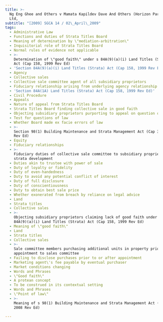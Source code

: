 ```yaml
---
title: >-
  Ng Eng Ghee and Others v Mamata Kapildev Dave And Others (Horizon Partners Pte
  Ltd,
subtitle: "[2009] SGCA 14 / 02\_April\_2009"
tags:
  - Administrative Law
  - Functions and duties of Strata Titles Board
  - Meaning of determination by \"mediation-arbitration\"
  - Inquisitorial role of Strata Titles Board
  - Normal rules of evidence not applicable
  - >-
    Determination of \"good faith\" under s 84A(9)(a)(i) Land Titles (Strata)
    Act (Cap 158, 1999 Rev Ed)
  - 'Section 84A(9)(a)(i) Land Titles (Strata) Act (Cap 158, 1999 Rev Ed)'
  - Agency
  - Collective sales
  - Collective sale committee agent of all subsidiary proprietors
  - Fiduciary relationship arising from underlying agency relationship
  - 'Section 84A(1A) Land Titles (Strata) Act (Cap 158, 1999 Rev Ed)'
  - Civil Procedure
  - Appeals
  - Nature of appeal from Strata Titles Board
  - Strata Titles Board finding collective sale in good faith
  - Objecting subsidiary proprietors purporting to appeal on question of law
  - Test for questions of law
  - Whether Board made ex facie errors of law
  - >-
    Section 98(1) Building Maintenance and Strata Management Act (Cap 30C, 2008
    Rev Ed)
  - Equity
  - Fiduciary relationships
  - >-
    Fiduciary duties of collective sale committee to subsidiary proprietors of
    strata development
  - Duties akin to trustee with power of sale
  - Duty of loyalty or fidelity
  - Duty of even-handedness
  - Duty to avoid any potential conflict of interest
  - Duty of full disclosure
  - Duty of conscientiousness
  - Duty to obtain best sale price
  - Whether exonerated from breach by reliance on legal advice
  - Land
  - Strata titles
  - Collective sales
  - >-
    Objecting subsidiary proprietors claiming lack of good faith under s
    84A(9)(a)(i) Land Titles (Strata) Act (Cap 158, 1999 Rev Ed)
  - Meaning of \"good faith\"
  - Land
  - Strata titles
  - Collective sales
  - >-
    Sale committee members purchasing additional units in property prior to
    appointment to sales committee
  - Failing to disclose purchases prior to or after appointment
  - Marketing agent\'s fee payable by eventual purchaser
  - Market conditions changing
  - Words and Phrases
  - \"Good faith\"
  - A protean concept
  - To be construed in its contextual setting
  - Words and Phrases
  - \"Point of law\"
  - >-
    Meaning of s 98(1) Building Maintenance and Strata Management Act (Cap 30C,
    2008 Rev Ed)

---
```


